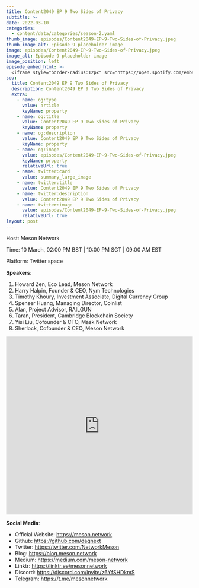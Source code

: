 ```yaml
---
title: Content2049 EP 9 Two Sides of Privacy
subtitle: >-
date: 2022-03-10
categories:
  - content/data/categories/season-2.yaml
thumb_image: episodes/Content2049-EP-9-Two-Sides-of-Privacy.jpeg
thumb_image_alt: Episode 9 placeholder image
image: episodes/Content2049-EP-9-Two-Sides-of-Privacy.jpeg
image_alt: Episode 9 placeholder image
image_position: left
episode_embed_html: >-
  <iframe style="border-radius:12px" src="https://open.spotify.com/embed/episode/0XMUbiGI38cLQysWWwzYxp?utm_source=generator" width="100%" height="152" frameBorder="0" allowfullscreen="" allow="autoplay; clipboard-write; encrypted-media; fullscreen; picture-in-picture"></iframe>
seo:
  title: Content2049 EP 9 Two Sides of Privacy
  description: Content2049 EP 9 Two Sides of Privacy
  extra:
    - name: og:type
      value: article
      keyName: property
    - name: og:title
      value: Content2049 EP 9 Two Sides of Privacy
      keyName: property
    - name: og:description
      value: Content2049 EP 9 Two Sides of Privacy
      keyName: property
    - name: og:image
      value: episodes/Content2049-EP-9-Two-Sides-of-Privacy.jpeg
      keyName: property
      relativeUrl: true
    - name: twitter:card
      value: summary_large_image
    - name: twitter:title
      value: Content2049 EP 9 Two Sides of Privacy
    - name: twitter:description
      value: Content2049 EP 9 Two Sides of Privacy
    - name: twitter:image
      value: episodes/Content2049-EP-9-Two-Sides-of-Privacy.jpeg
      relativeUrl: true
layout: post
---
```


Host: Meson Network             

Time: 10 March, 02:00 PM BST | 10:00 PM SGT | 09:00 AM EST

Platform: Twitter space

**Speakers**:

1. Howard Zen, Eco Lead, Meson Network
2. Harry Halpin, Founder & CEO, Nym Technologies
3. Timothy Khoury, Investment Associate, Digital Currency Group
4. Spenser Huang, Managing Director, Coinlist
5. Alan, Project Advisor, RAILGUN
6. Taran, President, Cambridge Blockchain Society
7. Yisi Liu, Cofounder & CTO, Mask Network  
8. Sherlock, Cofounder & CEO, Meson Network

<iframe width="100%" height="480" src="https://www.youtube.com/embed/XNmY09kb_3U" title="YouTube video player" frameborder="0" allow="accelerometer; autoplay; clipboard-write; encrypted-media; gyroscope; picture-in-picture" allowfullscreen></iframe>

**Social Media**:

- Official Website: https://meson.network
- Github: https://github.com/daqnext
- Twitter: https://twitter.com/NetworkMeson
- Blog: https://blog.meson.network
- Medium: https://medium.com/meson-network
- Linktr: https://linktr.ee/mesonnetwork
- Discord: https://discord.com/invite/z6YfSHDkmS
- Telegram: https://t.me/mesonnetwork